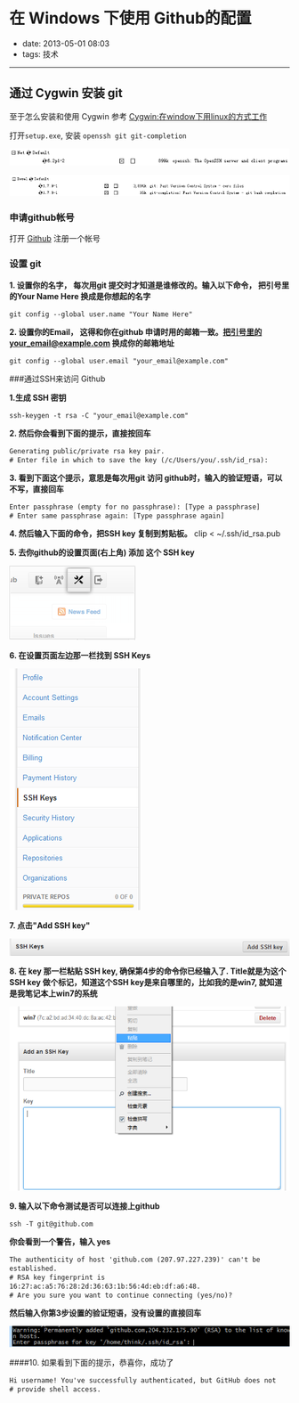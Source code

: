 # 在 Windows 下使用 Github的配置

- date: 2013-05-01 08:03
- tags: 技术

---------------------

## 通过 Cygwin 安装 git

至于怎么安装和使用 Cygwin 参考 [Cygwin:在window下用linux的方式工作](/2013-04-28-a-bref-usage-of-cygwin.html) 

打开```setup.exe```, 安装 ```openssh git git-completion```

![搜索 openssh](/media/2013-05-01-use-github-in-windows/github-1.png)

![搜索git git-completion](/media/2013-05-01-use-github-in-windows/github-2.png)

### 申请github帐号

打开 [Github](https://github.com/) 注册一个帐号

### 设置 git

**1. 设置你的名字， 每次用git 提交时才知道是谁修改的。输入以下命令， 把引号里的Your Name Here 换成是你想起的名字**

	git config --global user.name "Your Name Here"

**2. 设置你的Email， 这得和你在github 申请时用的邮箱一致。把引号里的your_email@example.com 换成你的邮箱地址**

	git config --global user.email "your_email@example.com"
    
###通过SSH来访问 Github

**1.生成 SSH 密钥**

	ssh-keygen -t rsa -C "your_email@example.com"

**2. 然后你会看到下面的提示，直接按回车**

	Generating public/private rsa key pair.
	# Enter file in which to save the key (/c/Users/you/.ssh/id_rsa):

**3. 看到下面这个提示，意思是每次用git 访问 github时，输入的验证短语，可以不写，直接回车**

	Enter passphrase (empty for no passphrase): [Type a passphrase]
	# Enter same passphrase again: [Type passphrase again]

**4. 然后输入下面的命令，把SSH key 复制到剪贴板。**
	clip < ~/.ssh/id_rsa.pub

**5. 去你github的设置页面(右上角) 添加 这个 SSH key**

![github的设置](/media/2013-05-01-use-github-in-windows/github-3.png)

**6. 在设置页面左边那一栏找到 SSH Keys**

![在设置页面左边那一栏找到 SSH Keys](/media/2013-05-01-use-github-in-windows/github-4.png)

**7. 点击"Add SSH key"**

![点击"Add SSH key"](/media/2013-05-01-use-github-in-windows/github-6.png)

**8. 在 key 那一栏粘贴 SSH key, 确保第4步的命令你已经输入了. Title就是为这个SSH key 做个标记，知道这个SSH key是来自哪里的，比如我的是win7, 就知道是我笔记本上win7的系统**

![粘贴 SSH key](/media/2013-05-01-use-github-in-windows/github-7.png)

**9. 输入以下命令测试是否可以连接上github**

    ssh -T git@github.com

 **你会看到一个警告，输入 yes**

    The authenticity of host 'github.com (207.97.227.239)' can't be established.
	# RSA key fingerprint is 16:27:ac:a5:76:28:2d:36:63:1b:56:4d:eb:df:a6:48.
	# Are you sure you want to continue connecting (yes/no)?

**然后输入你第3步设置的验证短语，没有设置的直接回车**

![输入你第3步设置的验证短语](/media/2013-05-01-use-github-in-windows/github-8.png)

####10. 如果看到下面的提示，恭喜你，成功了

	Hi username! You've successfully authenticated, but GitHub does not
	# provide shell access.


	
